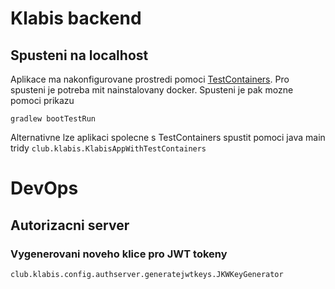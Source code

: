 # Klabis backend

## Spusteni na localhost

Aplikace ma nakonfigurovane prostredi pomoci [TestContainers](https://docs.spring.io/spring-boot/docs/current/reference/htmlsingle/#features.testcontainers.at-development-time). Pro spusteni je potreba mit nainstalovany docker. Spusteni je pak mozne pomoci prikazu 
```shell
gradlew bootTestRun
```


Alternativne lze aplikaci spolecne s TestContainers spustit pomoci java main tridy `club.klabis.KlabisAppWithTestContainers` 

# DevOps

## Autorizacni server

### Vygenerovani noveho klice pro JWT tokeny
`club.klabis.config.authserver.generatejwtkeys.JKWKeyGenerator` 